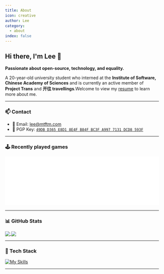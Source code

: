 ```yaml
---
title: About
icon: creative
author: Lee
category:
  - about
index: false
---
```


## Hi there, I'm Lee 👋

**Passionate about open-source, technology, and equality.**

A 20-year-old university student who interned at the **Institute of Software, Chinese Academy of Sciences** and is currently an active member of **Project Trans** and **开往 travellings**.Welcome to view my [resume](./resume) to learn more about me.

---

### 📫 Contact

- 📧 Email: <lee@mtftm.com>
- 🔑 PGP Key: [`49DB D365 E8D1 8E4F B84F BC3F A997 7131 DCD8 593F`](https://keyserver.ubuntu.com/pks/lookup?search=49DBD365E8D18E4FB84FBC3FA9977131DCD8593F&fingerprint=on&op=index)

---

### 🕹️ Recently played games

![](https://raw.githubusercontent.com/Leetfs/Leetfs/main/metrics.plugin.steam.svg)

---

### 📊 GitHub Stats

<a href="https://github.com/Leetfs/">
  <img align="center" src="https://github-readme-stats.vercel.app/api?username=Leetfs&show_icons=true&count_private=true&theme=transparent&hide_border=true&show=reviews" width="49%" />
</a>
<a href="https://github.com/Leetfs/">
  <img align="center" src="https://github-readme-stats.vercel.app/api/top-langs?username=Leetfs&layout=compact&langs_count=8&theme=transparent&hide_border=true&hide=markdown" width="49%" />
</a>

---

### 🚀 Tech Stack

[![My Skills](https://skillicons.dev/icons?i=vscode,unity,ae,au,ai,ps,pr,blender,c,cs,cpp,cloudflare,html,css,debian,docker,git,github,githubactions,react,linux,md,npm,pnpm,ubuntu,vue,vite,electron)](https://skillicons.dev)

---
